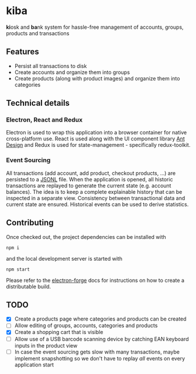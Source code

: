 # kiba

**ki**osk and **ba**nk system for hassle-free management of accounts, groups, products and transactions

## Features
* Persist all transactions to disk
* Create accounts and organize them into groups
* Create products (along with product images) and organize them into categories

## Technical details
### Electron, React and Redux
Electron is used to wrap this application into a browser container for native cross-platform use. React is used along with the UI component library [Ant Design](https://ant.design/) and Redux is used for state-management - specifically redux-toolkit.

### Event Sourcing
All transactions (add account, add product, checkout products, ...) are persisted to a [JSONL](https://jsonlines.org/) file. When the application is opened, all historic transactions are replayed to generate the current state (e.g. account balances). The idea is to keep a complete explainable history that can be inspected in a separate view. Consistency between transactional data and current state are ensured. Historical events can be used to derive statistics.

## Contributing
Once checked out, the project dependencies can be installed with
```
npm i
```
and the local development server is started with
```
npm start
```

Please refer to the [electron-forge](https://www.electronforge.io) docs for instructions on how to create a distributable build.

## TODO
* [x] Create a products page where categories and products can be created
* [ ] Allow editing of groups, accounts, categories and products
* [x] Create a shopping cart that is visible 
* [ ] Allow use of a USB barcode scanning device by catching EAN keyboard inputs in the product view
* [ ] In case the event sourcing gets slow with many transactions, maybe implement snapshotting so we don't have to replay *all* events on every application start
